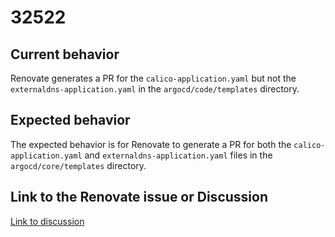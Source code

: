 # 32522

## Current behavior

Renovate generates a PR for the `calico-application.yaml` but not the `externaldns-application.yaml` in the `argocd/code/templates` directory.

## Expected behavior

The expected behavior is for Renovate to generate a PR for both the `calico-application.yaml` and `externaldns-application.yaml` files in the `argocd/core/templates` directory.

## Link to the Renovate issue or Discussion

[Link to discussion](https://github.com/renovatebot/renovate/discussions/32522)
